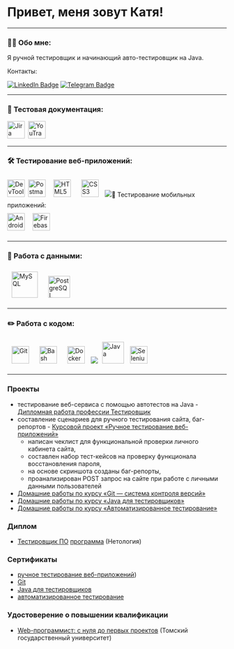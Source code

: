 # Привет, меня зовут Катя!

---

### 👨‍💻 Обо мне:

Я ручной тестировщик и начинающий авто-тестировщик на Java.

Контакты:

[![LinkedIn Badge](https://img.shields.io/badge/-@ekaterina-blue?style=flat&logo=LinkedIn&logoColor=white)](https://www.linkedin.com/in/ekaterina-kuz-qa/) 
[![Telegram Badge](https://img.shields.io/badge/-@ekaterina_kei-blue?style=flat&logo=Telegram&logoColor=white)](https://t.me/ekaterina_kei)

---

### 📁 Тестовая документация:

<div>
  <img src="https://cdn.jsdelivr.net/gh/devicons/devicon/icons/jira/jira-original.svg" title="Jira" alt="Jira" width="40" height="40"/>&nbsp
  <img src="https://upload.wikimedia.org/wikipedia/commons/thumb/8/8d/YouTrack_Icon.svg/1024px-YouTrack_Icon.svg.png?20200803082248" title="YouTrack" alt="YouTrack" width="40" height="40"/>&nbsp
</div>

---

### 🛠 Тестирование веб-приложений:

<div>
  <img src="https://d33wubrfki0l68.cloudfront.net/38b5c953a4667366685d55db55d057c86db1fc54/a0fdc/static/acae6b24d940347661ca901ea07f47c1/chrome-dev-logo-icon.png" title="DevTools" alt="DevTools" width="40" height="40"/>&nbsp
  <img src="https://seeklogo.com/images/P/postman-logo-0087CA0D15-seeklogo.com.png" title="Postman" alt="Postman" width="40" height="40"/>&nbsp
  <a href="https://en.wikipedia.org/wiki/HTML5" target="_blank"><img style="margin: 10px" src="https://profilinator.rishav.dev/skills-assets/html5-original-wordmark.svg" title="HTML5" alt="HTML5" height="40" /></a> 
  <a href="https://www.w3schools.com/css/" target="_blank"><img style="margin: 10px" src="https://profilinator.rishav.dev/skills-assets/css3-original-wordmark.svg" title="CSS3" alt="CSS3" height="40" /></a>  
    <img src="https://codahosted.io/packs/21236/unversioned/assets/LOGO/ba1091c59bab89cd2fd0f289622731fe16113d7b00905abe64759c313a4b73b76c1b0426076ed76cb74752234c734131df46992d5b8b48fc13e264240e4f711
</div>

---

### 📱 Тестирование мобильных приложений:

<div>
  <img src="https://cdn.jsdelivr.net/gh/devicons/devicon/icons/androidstudio/androidstudio-original.svg" title="Android Studio" alt="Android Studio" width="40" height="40"/>&nbsp
  <a href="https://firebase.google.com/" target="_blank"><img style="margin: 10px" src="https://profilinator.rishav.dev/skills-assets/firebase.png" title="Firebase Test Lab" alt="Firebase Test Lab" height="40" /></a>  
</div>

---

### 💾 Работа с данными:

<div>
  <a href="https://www.mysql.com/" target="_blank"><img style="margin: 10px" src="https://profilinator.rishav.dev/skills-assets/mysql-original-wordmark.svg" title="MySQL" alt="MySQL" height="60" /></a>  
    <a href="https://www.postgresql.org/" target="_blank"><img style="margin: 10px" src="https://profilinator.rishav.dev/skills-assets/postgresql-original-wordmark.svg" title="PostgreSQL" alt="PostgreSQL" height="50" /></a> 
</div>

---

### ✏️ Работа с кодом:

<div>
<a href="https://github.com/" target="_blank"><img style="margin: 10px" src="https://profilinator.rishav.dev/skills-assets/git-scm-icon.svg" title="Git" alt="Git" height="40" /></a>  
  <a href="https://www.gnu.org/software/bash/" target="_blank"><img style="margin: 10px" src="https://profilinator.rishav.dev/skills-assets/gnu_bash-icon.svg" title="Bash" alt="Bash" height="40" /></a>  
  <a href="https://www.docker.com/" target="_blank"><img style="margin: 10px" src="https://profilinator.rishav.dev/skills-assets/docker-original-wordmark.svg" title="Docker" alt="Docker" height="40" /></a>  
    <img src="https://codahosted.io/packs/21236/unversioned/assets/LOGO/ba1091c59bab89cd2fd0f289622731fe16113d7b00905abe64759c313a4b73b76c1b0426076ed76cb74752234c734131df46992d5b8b48fc13e264240e4f711
<a href="https://www.java.com/" target="_blank"><img style="margin: 10px" src="https://profilinator.rishav.dev/skills-assets/java-original-wordmark.svg" title="Java" alt="Java" height="50" /></a> 
  <img class=" ui-tooltip__pic resume__instrument-pic " src="https://248006.selcdn.ru/LandGen/46684/Selenium-WebDriver.svg" width="40" height="40" loading="lazy" decoding="async" title="Selenium WebDriver" alt="Selenium WebDriver">
</div>

---

### Проекты



- тестирование веб-сервиса с помощью автотестов на Java - [Дипломная работа профессии Тестировщик](https://github.com/Ekaterina-Isabel/Diploma/blob/master/README.md)
- составление сценариев для ручного тестирования сайта, баг-репортов - [Курсовой проект «Ручное тестирование веб-приложений»](https://github.com/Ekaterina-Isabel/manual_testing_of_web_applications_Coursework/blob/main/README.md)
  - написан чеклист для функциональной проверки личного кабинета сайта,
  - составлен набор тест-кейсов на проверку функционала восстановления пароля,
  - на основе скриншота созданы баг-репорты, 
  - проанализирован POST запрос на сайте при работе с личными данными пользователей
- [Домашние работы по курсу «Git — система контроля версий»](https://github.com/Ekaterina-Isabel/GIT-31-hw)
- [Домашние работы по курсу «Java для тестировщиков»](https://github.com/Ekaterina-Isabel/JAVAQA-31-hw)
- [Домашние работы по курсу «Автоматизированное тестирование»](https://github.com/Ekaterina-Isabel/AQA-31-hw)

### Диплом
- [Тестировщик ПО](https://github.com/Ekaterina-Isabel/Ekaterina-Isabel/blob/main/software%20tester_Diploma_1.jpg) [программа](https://github.com/Ekaterina-Isabel/Ekaterina-Isabel/blob/main/software%20tester_Diploma_2.jpg) (Нетология)
### Сертификаты
- [ручное тестирование веб-приложений](https://github.com/Ekaterina-Isabel/Ekaterina-Isabel/blob/main/manual%20testing%20of%20web%20applications.jpg))
- [Git](https://github.com/Ekaterina-Isabel/Ekaterina-Isabel/blob/main/Git.jpg)
- [Java для тестировщиков](https://github.com/Ekaterina-Isabel/Ekaterina-Isabel/blob/main/Java%20for%20testers.jpg)
- [автоматизированное тестирование](https://github.com/Ekaterina-Isabel/Ekaterina-Isabel/blob/main/automated%20testing.jpg)

### Удостоверение о повышении квалификации
- [Web-программист: с нуля до первых проектов](https://github.com/Ekaterina-Isabel/Ekaterina-Isabel/blob/main/professional_development_certificate.jpg) (Томский государственный университет)

